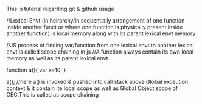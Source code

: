 This is tutorial regarding git & github usage

//Lexical Envt (in heirarchy/in sequentially arrangement of one function inside another funct or where one function is physically present inside another function)
is local memory along with its parent lexical envt memory

//JS process of finding var/function from one lexical envt to another lexical envt is called scope chaining in js
//A function always contain its own local memory as well as its parent lexical envt.

function a(){
var x=10;
}

a();
//here a() is invoked & pushed into call stack above Global exceution context & it contain ite local scope as well as Global Object scope of GEC.This is called as scope chaining
